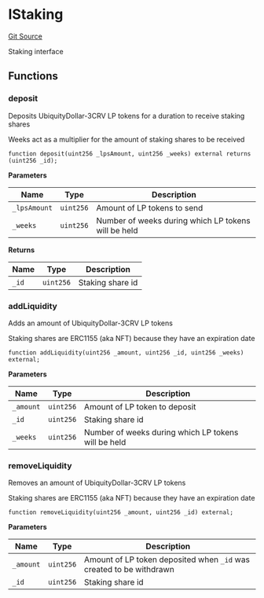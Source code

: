 # IStaking
[Git Source](https://github.com/ubiquity/ubiquity-dollar/blob/92bc5664236b6ca4617eb576771a708a6060bc2e/src/dollar/interfaces/IStaking.sol)

Staking interface


## Functions
### deposit

Deposits UbiquityDollar-3CRV LP tokens for a duration to receive staking shares

Weeks act as a multiplier for the amount of staking shares to be received


```solidity
function deposit(uint256 _lpsAmount, uint256 _weeks) external returns (uint256 _id);
```
**Parameters**

|Name|Type|Description|
|----|----|-----------|
|`_lpsAmount`|`uint256`|Amount of LP tokens to send|
|`_weeks`|`uint256`|Number of weeks during which LP tokens will be held|

**Returns**

|Name|Type|Description|
|----|----|-----------|
|`_id`|`uint256`|Staking share id|


### addLiquidity

Adds an amount of UbiquityDollar-3CRV LP tokens

Staking shares are ERC1155 (aka NFT) because they have an expiration date


```solidity
function addLiquidity(uint256 _amount, uint256 _id, uint256 _weeks) external;
```
**Parameters**

|Name|Type|Description|
|----|----|-----------|
|`_amount`|`uint256`|Amount of LP token to deposit|
|`_id`|`uint256`|Staking share id|
|`_weeks`|`uint256`|Number of weeks during which LP tokens will be held|


### removeLiquidity

Removes an amount of UbiquityDollar-3CRV LP tokens

Staking shares are ERC1155 (aka NFT) because they have an expiration date


```solidity
function removeLiquidity(uint256 _amount, uint256 _id) external;
```
**Parameters**

|Name|Type|Description|
|----|----|-----------|
|`_amount`|`uint256`|Amount of LP token deposited when `_id` was created to be withdrawn|
|`_id`|`uint256`|Staking share id|


